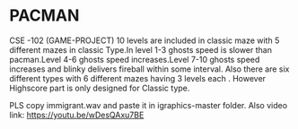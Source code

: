 # PACMAN
CSE -102 (GAME-PROJECT)
10 levels are included in classic maze with 5 different mazes in classic Type.In level 1-3 ghosts speed is slower than pacman.Level 4-6 ghosts speed increases.Level 7-10 ghosts speed increases and blinky delivers fireball within some interval.
Also there are six different types with 6 different mazes having 3 levels each .
However Highscore part is only designed for Classic type.

PLS copy immigrant.wav and paste it in igraphics-master folder.
Also video link: https://youtu.be/wDesQAxu7BE
